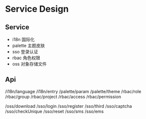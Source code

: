 # Service Design

## Service

- i18n 国际化
- palette 主题皮肤
- sso 登录认证
- rbac 角色权限
- oss 对象存储文件

## Api

/i18n/language
/i18n/entry
/palette/param
/palette/theme
/rbac/role
/rbac/group
/rbac/project
/rbac/access
/rbac/permission

/oss/download
/sso/login
/sso/register
/sso/third
/sso/captcha
/sso/checkUnique
/sso/reset
/sso/sms
/sso/ems

